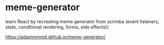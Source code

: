﻿# meme-generator
learn React by recreating meme generator from scrimba (event listeners, state, conditional rendering, forms, side effects))

https://adammmmd.github.io/meme-generator/

